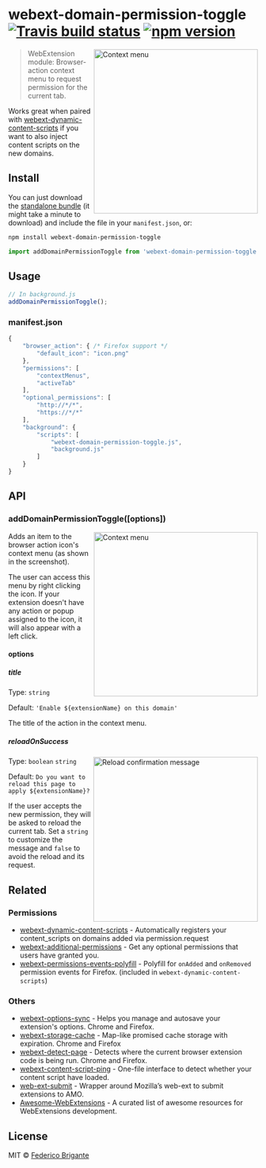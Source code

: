 # webext-domain-permission-toggle [![Travis build status](https://api.travis-ci.org/fregante/webext-domain-permission-toggle.svg?branch=master)](https://travis-ci.org/fregante/webext-domain-permission-toggle) [![npm version](https://img.shields.io/npm/v/webext-domain-permission-toggle.svg)](https://www.npmjs.com/package/webext-domain-permission-toggle)

<img width="331" alt="Context menu" src="https://user-images.githubusercontent.com/1402241/32874388-e0c64150-cacc-11e7-9a50-eae3727fd3c2.png" align="right">

> WebExtension module: Browser-action context menu to request permission for the current tab.

Works great when paired with [webext-dynamic-content-scripts](https://github.com/fregante/webext-dynamic-content-scripts/blob/master/how-to-add-github-enterprise-support-to-web-extensions.md) if you want to also inject content scripts on the new domains.

## Install

You can just download the [standalone bundle](https://packd.fregante.now.sh/webext-domain-permission-toggle@latest?name=addDomainPermissionToggle) (it might take a minute to download) and include the file in your `manifest.json`, or:

```sh
npm install webext-domain-permission-toggle
```

```js
import addDomainPermissionToggle from 'webext-domain-permission-toggle';
```

## Usage

```js
// In background.js
addDomainPermissionToggle();
```

### manifest.json

```js
{
	"browser_action": { /* Firefox support */
		"default_icon": "icon.png"
	},
	"permissions": [
		"contextMenus",
		"activeTab"
	],
	"optional_permissions": [
		"http://*/*",
		"https://*/*"
	],
	"background": {
		"scripts": [
			"webext-domain-permission-toggle.js",
			"background.js"
		]
	}
}
```

## API

### addDomainPermissionToggle([options])

<img width="331" alt="Context menu" src="https://user-images.githubusercontent.com/1402241/32874388-e0c64150-cacc-11e7-9a50-eae3727fd3c2.png" align="right">

Adds an item to the browser action icon's context menu (as shown in the screenshot).

The user can access this menu by right clicking the icon. If your extension doesn't have any action or popup assigned to the icon, it will also appear with a left click.

#### options

##### title

Type: `string`

Default: `'Enable ${extensionName} on this domain'`

The title of the action in the context menu.

##### reloadOnSuccess

<img align="right" alt="Reload confirmation message" width="332" src="https://user-images.githubusercontent.com/1402241/32890310-2e503192-cb09-11e7-863c-a96df2bf838c.png">

Type: `boolean` `string`

Default: `Do you want to reload this page to apply ${extensionName}?`

If the user accepts the new permission, they will be asked to reload the current tab. Set a `string` to customize the message and `false` to avoid the reload and its request.

## Related

### Permissions

- [webext-dynamic-content-scripts](https://github.com/fregante/webext-dynamic-content-scripts) - Automatically registers your content_scripts on domains added via permission.request
- [webext-additional-permissions](https://github.com/fregante/webext-additional-permissions) - Get any optional permissions that users have granted you.
- [webext-permissions-events-polyfill](https://github.com/fregante/webext-permissions-events-polyfill) - Polyfill for `onAdded` and `onRemoved` permission events for Firefox. (included in `webext-dynamic-content-scripts`)

### Others

- [webext-options-sync](https://github.com/fregante/webext-options-sync) - Helps you manage and autosave your extension's options. Chrome and Firefox.
- [webext-storage-cache](https://github.com/fregante/webext-storage-cache) - Map-like promised cache storage with expiration. Chrome and Firefox
- [webext-detect-page](https://github.com/fregante/webext-detect-page) - Detects where the current browser extension code is being run. Chrome and Firefox.
- [webext-content-script-ping](https://github.com/fregante/webext-content-script-ping) - One-file interface to detect whether your content script have loaded.
- [web-ext-submit](https://github.com/fregante/web-ext-submit) - Wrapper around Mozilla’s web-ext to submit extensions to AMO.
- [Awesome-WebExtensions](https://github.com/fregante/Awesome-WebExtensions) - A curated list of awesome resources for WebExtensions development.

## License

MIT © [Federico Brigante](https://bfred.it)
